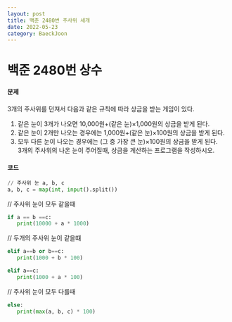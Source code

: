 ```yaml
---
layout: post
title: 백준 2480번 주사위 세개
date: 2022-05-23
category: BaeckJoon
---
```

# 백준 2480번 상수
#### 문제
3개의 주사위를 던져서 다음과 같은 규칙에 따라 상금을 받는 게임이 있다.       
1. 같은 눈이 3개가 나오면 10,000원+(같은 눈)×1,000원의 상금을 받게 된다. 
2. 같은 눈이 2개만 나오는 경우에는 1,000원+(같은 눈)×100원의 상금을 받게 된다. 
3. 모두 다른 눈이 나오는 경우에는 (그 중 가장 큰 눈)×100원의 상금을 받게 된다.                 
3개의 주사위의 나온 눈이 주어질때, 상금을 계산하는 프로그램을 작성하시오.
#### 코드
```python
// 주사위 눈 a, b, c
a, b, c = map(int, input().split())
```
// 주사위 눈이 모두 같을때
```python
if a == b ==c:
   print(10000 + a * 1000)
```
// 두개의 주사위 눈이 같을떄
```python
elif a==b or b==c:
   print(1000 + b * 100)

elif a==c:
   print(1000 + a * 100)
```
// 주사위 눈이 모두 다를때
```python
else:
   print(max(a, b, c) * 100)
```
